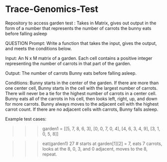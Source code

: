 # Trace-Genomics-Test
Repository to access garden test : Takes in Matrix, gives out output in the form of a number that represents the number of carrots the bunny eats before falling asleep

QUESTION
Prompt: Write a function that takes the input, gives the output, and meets the conditions below.

Input: An N x M matrix of a garden. Each cell contains a positive integer representing the number of carrots in that part of the garden.

Output: The number of carrots Bunny eats before falling asleep.

Conditions: Bunny starts in the center of the garden. If there are more than one center cell, Bunny starts in the cell with the largest number of carrots. There will never be a tie for the highest number of carrots in a center cell. Bunny eats all of the carrots in his cell, then looks left, right, up, and down for more carrots. Bunny always moves to the adjacent cell with the highest carrot count. If there are no adjacent cells with carrots, Bunny falls asleep.

Example test cases: 
>>> garden1 = [[5, 7, 8, 6, 3],
[0, 0, 7, 0, 4],
[4, 6, 3, 4, 9],
[3, 1, 0, 5, 8]]

>>> eat(garden1)
27 # starts at garden[1][2] = 7, eats 7 carrots, looks at the 8, 0, 3, and 0 adjacent, moves to the 8, repeat.

